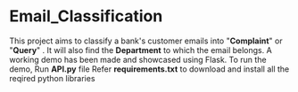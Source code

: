 # Email_Classification
This project aims to classify a bank's customer emails into "**Complaint**" or "**Query**" . It will also find the **Department** to which the email belongs. 
A working demo has been made and showcased using Flask. To run the demo, Run **API.py** file
Refer **requirements.txt** to download and install all the reqired python libraries
